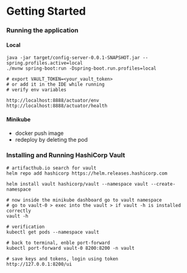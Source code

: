 # Getting Started

### Running the application

#### Local 
```
java -jar target/config-server-0.0.1-SNAPSHOT.jar --spring.profiles.active=local
./mvnw spring-boot:run -Dspring-boot.run.profiles=local

# export VAULT_TOKEN=<your_vault_token>
# or add it in the IDE while running
# verify env variables

http://localhost:8888/actuator/env
http://localhost:8888/actuator/health
```

#### Minikube
- docker push image
- redeploy by deleting the pod

### Installing and Running HashiCorp Vault

```
# artifacthub.io search for vault
helm repo add hashicorp https://helm.releases.hashicorp.com

helm install vault hashicorp/vault --namespace vault --create-namespace

# now inside the minikube dashboard go to vault namespace
# go to vault-0 > exec into the vault > if vault -h is installed correctly
vault -h

# verification
kubectl get pods --namespace vault 

# back to terminal, enble port-forward
kubectl port-forward vault-0 8200:8200 -n vault

# save keys and tokens, login using token
http://127.0.0.1:8200/ui

```

